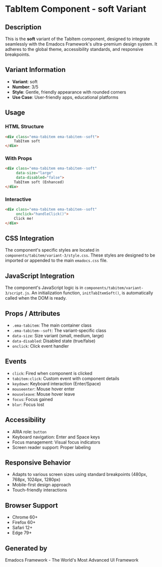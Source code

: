 # TabItem Component - soft Variant

## Description
This is the **soft** variant of the TabItem component, designed to integrate seamlessly with the Emadocs Framework's ultra-premium design system. It adheres to the global theme, accessibility standards, and responsive breakpoints.

## Variant Information
- **Variant**: soft
- **Number**: 3/5
- **Style**: Gentle, friendly appearance with rounded corners
- **Use Case**: User-friendly apps, educational platforms

## Usage

### HTML Structure
```html
<div class="ema-tabitem ema-tabitem--soft">
    TabItem soft
</div>
```

### With Props
```html
<div class="ema-tabitem ema-tabitem--soft" 
     data-size="large" 
     data-disabled="false">
    TabItem soft (Enhanced)
</div>
```

### Interactive
```html
<div class="ema-tabitem ema-tabitem--soft" 
     onclick="handleClick()">
    Click me!
</div>
```

## CSS Integration
The component's specific styles are located in `components/tabitem/variant-3/style.css`. These styles are designed to be imported or appended to the main `emadocs.css` file.

## JavaScript Integration
The component's JavaScript logic is in `components/tabitem/variant-3/script.js`. An initialization function, `initTabItemSoft()`, is automatically called when the DOM is ready.

## Props / Attributes
- `.ema-tabitem`: The main container class
- `.ema-tabitem--soft`: The variant-specific class
- `data-size`: Size variant (small, medium, large)
- `data-disabled`: Disabled state (true/false)
- `onclick`: Click event handler

## Events
- `click`: Fired when component is clicked
- `tabitem:click`: Custom event with component details
- `keydown`: Keyboard interaction (Enter/Space)
- `mouseenter`: Mouse hover enter
- `mouseleave`: Mouse hover leave
- `focus`: Focus gained
- `blur`: Focus lost

## Accessibility
- ARIA role: `button`
- Keyboard navigation: Enter and Space keys
- Focus management: Visual focus indicators
- Screen reader support: Proper labeling

## Responsive Behavior
- Adapts to various screen sizes using standard breakpoints (480px, 768px, 1024px, 1280px)
- Mobile-first design approach
- Touch-friendly interactions

## Browser Support
- Chrome 60+
- Firefox 60+
- Safari 12+
- Edge 79+

## Generated by
Emadocs Framework - The World's Most Advanced UI Framework
